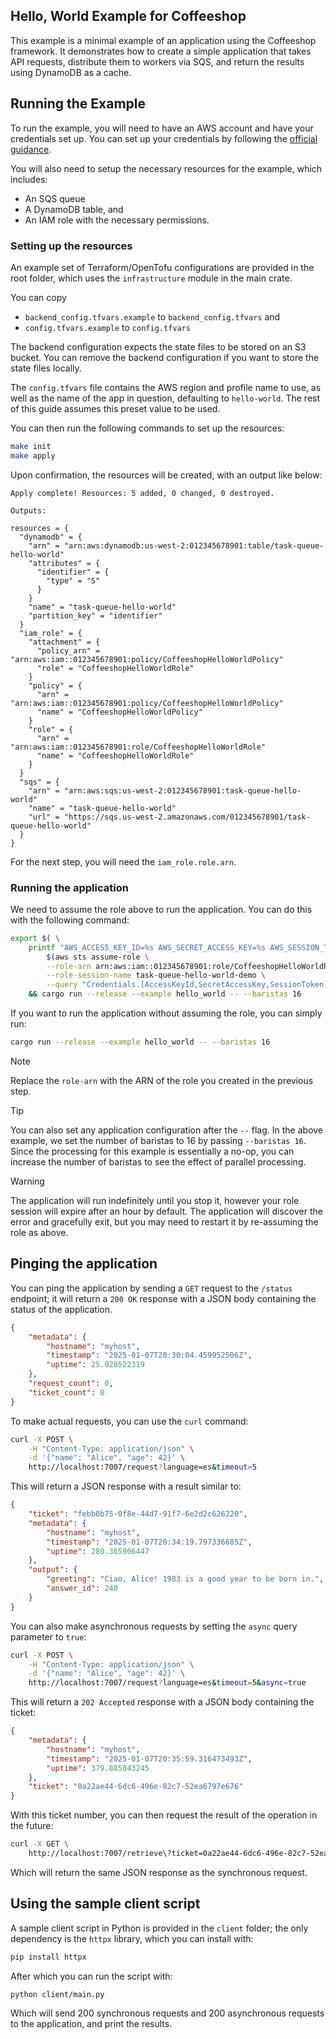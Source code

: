 ## Hello, World Example for Coffeeshop

This example is a minimal example of an application using the Coffeeshop
framework. It demonstrates how to create a simple application that takes API
requests, distribute them to workers via SQS, and return the results using
DynamoDB as a cache.

## Running the Example

To run the example, you will need to have an AWS account and have your
credentials set up. You can set up your credentials by following the
[official guidance](https://docs.aws.amazon.com/cli/latest/userguide/cli-chap-configure.html).

You will also need to setup the necessary resources for the example, which includes:

- An SQS queue
- A DynamoDB table, and
- An IAM role with the necessary permissions.

### Setting up the resources

An example set of Terraform/OpenTofu configurations are provided in the root folder, which
uses the `infrastructure` module in the main crate.

You can copy

- `backend_config.tfvars.example` to `backend_config.tfvars` and
- `config.tfvars.example` to `config.tfvars`

The backend configuration expects the state files to be stored on an S3 bucket. You can
remove the backend configuration if you want to store the state files locally.

The `config.tfvars` file contains the AWS region and profile name to use, as well as the
name of the app in question, defaulting to `hello-world`. The rest of this guide assumes
this preset value to be used.

You can then run the following commands to set up the resources:

```sh
make init
make apply
```

Upon confirmation, the resources will be created, with an output like below:

```
Apply complete! Resources: 5 added, 0 changed, 0 destroyed.

Outputs:

resources = {
  "dynamodb" = {
    "arn" = "arn:aws:dynamodb:us-west-2:012345678901:table/task-queue-hello-world"
    "attributes" = {
      "identifier" = {
        "type" = "S"
      }
    }
    "name" = "task-queue-hello-world"
    "partition_key" = "identifier"
  }
  "iam_role" = {
    "attachment" = {
      "policy_arn" = "arn:aws:iam::012345678901:policy/CoffeeshopHelloWorldPolicy"
      "role" = "CoffeeshopHelloWorldRole"
    }
    "policy" = {
      "arn" = "arn:aws:iam::012345678901:policy/CoffeeshopHelloWorldPolicy"
      "name" = "CoffeeshopHelloWorldPolicy"
    }
    "role" = {
      "arn" = "arn:aws:iam::012345678901:role/CoffeeshopHelloWorldRole"
      "name" = "CoffeeshopHelloWorldRole"
    }
  }
  "sqs" = {
    "arn" = "arn:aws:sqs:us-west-2:012345678901:task-queue-hello-world"
    "name" = "task-queue-hello-world"
    "url" = "https://sqs.us-west-2.amazonaws.com/012345678901/task-queue-hello-world"
  }
}
```

For the next step, you will need the `iam_role.role.arn`.

### Running the application

We need to assume the role above to run the application. You can do this with the
following command:

```sh
export $( \
    printf "AWS_ACCESS_KEY_ID=%s AWS_SECRET_ACCESS_KEY=%s AWS_SESSION_TOKEN=%s" \
        $(aws sts assume-role \
        --role-arn arn:aws:iam::012345678901:role/CoffeeshopHelloWorldRole \
        --role-session-name task-queue-hello-world-demo \
        --query "Credentials.[AccessKeyId,SecretAccessKey,SessionToken]" --output text)) \
    && cargo run --release --example hello_world -- --baristas 16
```

If you want to run the application without assuming the role, you can simply run:

```sh
cargo run --release --example hello_world -- --baristas 16
```

> [!NOTE]
> Replace the `role-arn` with the ARN of the role you created in the previous step.

> [!TIP]
> You can also set any application configuration after the `--` flag. In the
> above example, we set the number of baristas to 16 by passing `--baristas 16`.
> Since the processing for this example is essentially a no-op, you can increase
> the number of baristas to see the effect of parallel processing.

> [!WARNING]
> The application will run indefinitely until you stop it, however your role session
> will expire after an hour by default. The application will discover the error and
> gracefully exit, but you may need to restart it by re-assuming the role as above.

## Pinging the application

You can ping the application by sending a `GET` request to the `/status` endpoint; it
will return a `200 OK` response with a JSON body containing the status of the application.

```json
{
    "metadata": {
        "hostname": "myhost",
        "timestamp": "2025-01-07T20:30:04.459952506Z",
        "uptime": 25.028522319
    },
    "request_count": 0,
    "ticket_count": 0
}
```

To make actual requests, you can use the `curl` command:

```sh
curl -X POST \
    -H "Content-Type: application/json" \
    -d '{"name": "Alice", "age": 42}' \
    http://localhost:7007/request?language=es&timeout=5
```

This will return a JSON response with a result similar to:

```json
{
    "ticket": "febb0b75-0f8e-44d7-91f7-6e2d2c626220",
    "metadata": {
        "hostname": "myhost",
        "timestamp": "2025-01-07T20:34:19.797336685Z",
        "uptime": 280.365906447
    },
    "output": {
        "greeting": "Ciao, Alice! 1983 is a good year to be born in.",
        "answer_id": 240
    }
}
```

You can also make asynchronous requests by setting the `async` query parameter to `true`:

```sh
curl -X POST \
    -H "Content-Type: application/json" \
    -d '{"name": "Alice", "age": 42}' \
    http://localhost:7007/request?language=es&timeout=5&async=true
```

This will return a `202 Accepted` response with a JSON body containing the ticket:

```json
{
    "metadata": {
        "hostname": "myhost",
        "timestamp": "2025-01-07T20:35:59.316473493Z",
        "uptime": 379.885043245
    },
    "ticket": "0a22ae44-6dc6-496e-82c7-52ea6797e676"
}
```

With this ticket number, you can then request the result of the operation in the
future:

```sh
curl -X GET \
    http://localhost:7007/retrieve\?ticket=0a22ae44-6dc6-496e-82c7-52ea6797e676
```

Which will return the same JSON response as the synchronous request.

## Using the sample client script

A sample client script in Python is provided in the `client` folder; the only
dependency is the `httpx` library, which you can install with:

```sh
pip install httpx
```

After which you can run the script with:

```sh
python client/main.py
```

Which will send 200 synchronous requests and 200 asynchronous requests to the
application, and print the results.
